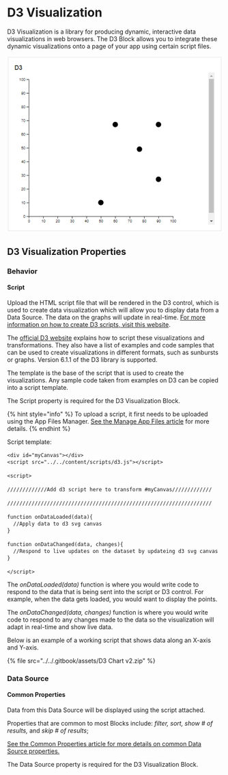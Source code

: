 # D3 Visualization

D3 Visualization is a library for producing dynamic, interactive data visualizations in web browsers. The D3 Block allows you to integrate these dynamic visualizations onto a page of your app using certain script files.

![](<../../.gitbook/assets/image (1801).png>)

## D3 Visualization Properties

### Behavior

#### Script

Upload the HTML script file that will be rendered in the D3 control, which is used to create data visualization which will allow you to display data from a Data Source. The data on the graphs will update in real-time. [For more information on how to create D3 scripts, visit this website](https://observablehq.com/@d3/learn-d3).

The [official D3 website](https://d3js.org/) explains how to script these visualizations and transformations. They also have a list of examples and code samples that can be used to create visualizations in different formats, such as sunbursts or graphs. Version 6.1.1 of the D3 library is supported.&#x20;

The template is the base of the script that is used to create the visualizations. Any sample code taken from examples on D3 can be copied into a script template.&#x20;

The Script property is required for the D3 Visualization Block.

{% hint style="info" %}
To upload a script, it first needs to be uploaded using the App Files Manager. [See the Manage App Files article](../../how-to-guides/apps/manage-app-files.md) for more details.
{% endhint %}

Script template:

```
<div id="myCanvas"></div>
<script src="../../content/scripts/d3.js"></script>

<script>

/////////////Add d3 script here to transform #myCanvas/////////////

///////////////////////////////////////////////////////////////////

function onDataLoaded(data){
  //Apply data to d3 svg canvas
}

function onDataChanged(data, changes){
  //Respond to live updates on the dataset by updateing d3 svg canvas
}

</script>
```

The _onDataLoaded(data)_ function is where you would write code to respond to the data that is being sent into the script or D3 control. For example, when the data gets loaded, you would want to display the points.

The _onDataChanged(data, changes)_ function is where you would write code to respond to any changes made to the data so the visualization will adapt in real-time and show live data.

Below is an example of a working script that shows data along an X-axis and Y-axis.&#x20;

{% file src="../../.gitbook/assets/D3 Chart v2.zip" %}

### Data Source

#### Common Properties

Data from this Data Source will be displayed using the script attached.&#x20;

Properties that are common to most Blocks include: _filter, sort, show # of results,_ and _skip # of results_;

[See the Common Properties article for more details on common Data Source properties.](../common-properties.md#data-source)

The Data Source property is required for the D3 Visualization Block.
